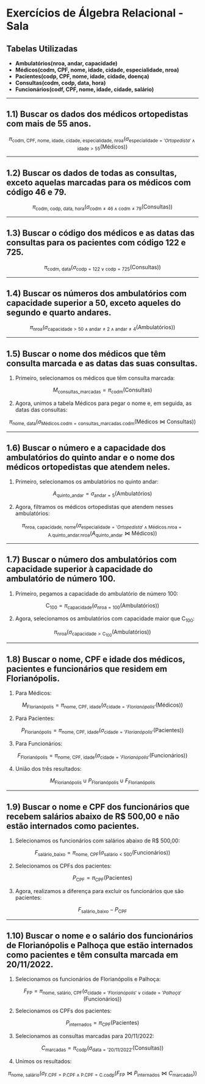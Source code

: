# Exercícios de Álgebra Relacional - Sala

## Tabelas Utilizadas
- **Ambulatórios(nroa, andar, capacidade)**
- **Médicos(codm, CPF, nome, idade, cidade, especialidade, nroa)**
- **Pacientes(codp, CPF, nome, idade, cidade, doença)**
- **Consultas(codm, codp, data, hora)**
- **Funcionários(codf, CPF, nome, idade, cidade, salário)**

---

## 1.1) Buscar os dados dos médicos ortopedistas com mais de 55 anos.

```math
\pi_{\text{codm, CPF, nome, idade, cidade, especialidade, nroa}} (\sigma_{\text{especialidade} = 'Ortopedista' \land \text{idade} > 55} (\text{Médicos}))
```

---

## 1.2) Buscar os dados de todas as consultas, exceto aquelas marcadas para os médicos com código 46 e 79.

```math
\pi_{\text{codm, codp, data, hora}} (\sigma_{\text{codm} \neq 46 \land \text{codm} \neq 79} (\text{Consultas}))
```

---

## 1.3) Buscar o código dos médicos e as datas das consultas para os pacientes com código 122 e 725.

```math
\pi_{\text{codm, data}} (\sigma_{\text{codp} = 122 \lor \text{codp} = 725} (\text{Consultas}))
```

---

## 1.4) Buscar os números dos ambulatórios com capacidade superior a 50, exceto aqueles do segundo e quarto andares.

```math
\pi_{\text{nroa}} (\sigma_{\text{capacidade} > 50 \land \text{andar} \neq 2 \land \text{andar} \neq 4} (\text{Ambulatórios}))
```

---

## 1.5) Buscar o nome dos médicos que têm consulta marcada e as datas das suas consultas.

1. Primeiro, selecionamos os médicos que têm consulta marcada:

```math
M_{\text{consultas\_marcadas}} = \pi_{\text{codm}} (\text{Consultas})
```

2. Agora, unimos a tabela Médicos para pegar o nome e, em seguida, as datas das consultas:

```math
\pi_{\text{nome, data}} (\sigma_{\text{Médicos.codm} = \text{consultas\_marcadas.codm}} (\text{Médicos} \bowtie \text{Consultas}))
```

---

## 1.6) Buscar o número e a capacidade dos ambulatórios do quinto andar e o nome dos médicos ortopedistas que atendem neles.

1. Primeiro, selecionamos os ambulatórios no quinto andar:

```math
A_{\text{quinto\_andar}} = \sigma_{\text{andar} = 5} (\text{Ambulatórios})
```

2. Agora, filtramos os médicos ortopedistas que atendem nesses ambulatórios:

```math
\pi_{\text{nroa, capacidade, nome}} (\sigma_{\text{especialidade} = 'Ortopedista' \land \text{Médicos.nroa} = \text{A.quinto\_andar.nroa}} (A_{\text{quinto\_andar}} \bowtie \text{Médicos}))
```

---

## 1.7) Buscar o número dos ambulatórios com capacidade superior à capacidade do ambulatório de número 100.

1. Primeiro, pegamos a capacidade do ambulatório de número 100:

```math
\text{C}_{100} = \pi_{\text{capacidade}} (\sigma_{\text{nroa} = 100} (\text{Ambulatórios}))
```

2. Agora, selecionamos os ambulatórios com capacidade maior que $\text{C}_{100}$:

```math
\pi_{\text{nroa}} (\sigma_{\text{capacidade} > \text{C}_{100}} (\text{Ambulatórios}))
```

---

## 1.8) Buscar o nome, CPF e idade dos médicos, pacientes e funcionários que residem em Florianópolis.

1. Para Médicos:

```math
M_{\text{Florianópolis}} = \pi_{\text{nome, CPF, idade}} (\sigma_{\text{cidade} = 'Florianópolis'} (\text{Médicos}))
```

2. Para Pacientes:

```math
P_{\text{Florianópolis}} = \pi_{\text{nome, CPF, idade}} (\sigma_{\text{cidade} = 'Florianópolis'} (\text{Pacientes}))
```

3. Para Funcionários:

```math
F_{\text{Florianópolis}} = \pi_{\text{nome, CPF, idade}} (\sigma_{\text{cidade} = 'Florianópolis'} (\text{Funcionários}))
```

4. União dos três resultados:

```math
M_{\text{Florianópolis}} \cup P_{\text{Florianópolis}} \cup F_{\text{Florianópolis}}
```

---

## 1.9) Buscar o nome e CPF dos funcionários que recebem salários abaixo de R$ 500,00 e não estão internados como pacientes.

1. Selecionamos os funcionários com salários abaixo de R$ 500,00:

```math
F_{\text{salário\_baixo}} = \pi_{\text{nome, CPF}} (\sigma_{\text{salário} < 500} (\text{Funcionários}))
```

2. Selecionamos os CPFs dos pacientes:

```math
P_{\text{CPF}} = \pi_{\text{CPF}} (\text{Pacientes})
```

3. Agora, realizamos a diferença para excluir os funcionários que são pacientes:

```math
F_{\text{salário\_baixo}} - P_{\text{CPF}}
```

---

## 1.10) Buscar o nome e o salário dos funcionários de Florianópolis e Palhoça que estão internados como pacientes e têm consulta marcada em 20/11/2022.

1. Selecionamos os funcionários de Florianópolis e Palhoça:

```math
F_{\text{FP}} = \pi_{\text{nome, salário, CPF}} (\sigma_{\text{cidade} = 'Florianópolis' \lor \text{cidade} = 'Palhoça'} (\text{Funcionários}))
```

2. Selecionamos os CPFs dos pacientes:

```math
P_{\text{internados}} = \pi_{\text{CPF}} (\text{Pacientes})
```

3. Selecionamos as consultas marcadas para 20/11/2022:

```math
C_{\text{marcadas}} = \pi_{\text{codp}} (\sigma_{\text{data} = '20/11/2022'} (\text{Consultas}))
```

4. Unimos os resultados:

```math
\pi_{\text{nome, salário}} (\sigma_{\text{F.CPF} = \text{P.CPF} \land \text{P.CPF} = \text{C.codp}} (F_{\text{FP}} \bowtie P_{\text{internados}} \bowtie C_{\text{marcadas}}))
```
